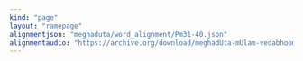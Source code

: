 ```yaml
---
kind: "page"
layout: "ramepage"
alignmentjson: "meghaduta/word_alignment/Pm31-40.json"
alignmentaudio: "https://archive.org/download/meghadUta-mUlam-vedabhoomi.org/Pm31-40.mp3"
---
```

